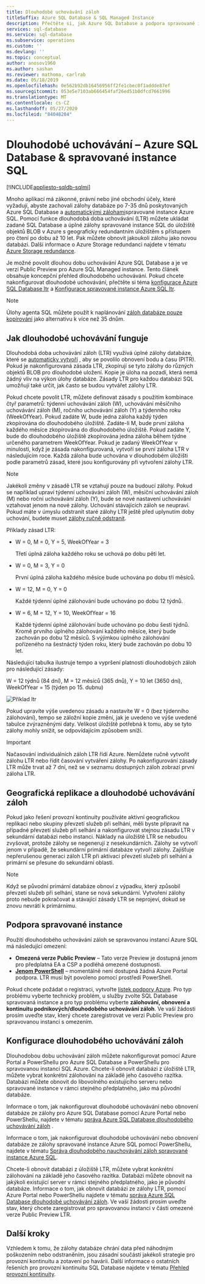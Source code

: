 ```yaml
---
title: Dlouhodobé uchovávání záloh
titleSuffix: Azure SQL Database & SQL Managed Instance
description: Přečtěte si, jak Azure SQL Database a podpora spravované instance SQL ukládají úplné zálohy databáze po dobu až 10 let prostřednictvím dlouhodobých zásad uchovávání informací.
services: sql-database
ms.service: sql-database
ms.subservice: operations
ms.custom: ''
ms.devlang: ''
ms.topic: conceptual
author: anosov1960
ms.author: sashan
ms.reviewer: mathoma, carlrab
ms.date: 05/18/2019
ms.openlocfilehash: 0e562b92db16456956ff2fe1cbec0f1addde87ef
ms.sourcegitcommit: 053e5e7103ab666454faf26ed51b0dfcd7661996
ms.translationtype: MT
ms.contentlocale: cs-CZ
ms.lasthandoff: 05/27/2020
ms.locfileid: "84048284"
---
```

# <a name="long-term-retention---azure-sql-database--sql-managed-instance"></a>Dlouhodobé uchovávání – Azure SQL Database & spravované instance SQL
[!INCLUDE[appliesto-sqldb-sqlmi](../includes/appliesto-sqldb-sqlmi.md)]

Mnoho aplikací má zákonné, právní nebo jiné obchodní účely, které vyžadují, abyste zachovali zálohy databáze po 7-35 dnů poskytovaných Azure SQL Database a [automatickými zálohami](automated-backups-overview.md)spravované instance Azure SQL. Pomocí funkce dlouhodobá doba uchovávání (LTR) můžete ukládat zadané SQL Database a úplné zálohy spravované instance SQL do úložiště objektů BLOB v Azure s geograficky redundantním úložištěm s přístupem pro čtení po dobu až 10 let. Pak můžete obnovit jakoukoli zálohu jako novou databázi. Další informace o Azure Storage redundanci najdete v tématu [Azure Storage redundance](../../storage/common/storage-redundancy.md). 

Je možné povolit dlouhou dobu uchovávání Azure SQL Database a je ve verzi Public Preview pro Azure SQL Managed instance. Tento článek obsahuje koncepční přehled dlouhodobého uchovávání. Pokud chcete nakonfigurovat dlouhodobé uchovávání, přečtěte si téma [konfigurace Azure SQL Database ltr](long-term-backup-retention-configure.md) a [Konfigurace spravované instance Azure SQL ltr](../managed-instance/long-term-backup-retention-configure.md). 

> [!NOTE]
> Úlohy agenta SQL můžete použít k naplánování [záloh databáze pouze kopírování](https://docs.microsoft.com/sql/relational-databases/backup-restore/copy-only-backups-sql-server) jako alternativu k více než 35 dnům.


## <a name="how-long-term-retention-works"></a>Jak dlouhodobé uchovávání funguje
     
Dlouhodobá doba uchovávání záloh (LTR) využívá úplné zálohy databáze, které se [automaticky vytvoří](automated-backups-overview.md) , aby se povolilo obnovení bodu a času (PITR). Pokud je nakonfigurovaná zásada LTR, zkopírují se tyto zálohy do různých objektů BLOB pro dlouhodobé uložení. Kopie je úloha na pozadí, která nemá žádný vliv na výkon úlohy databáze. Zásady LTR pro každou databázi SQL umožňují také určit, jak často se budou vytvářet zálohy LTR.

Pokud chcete povolit LTR, můžete definovat zásady s použitím kombinace čtyř parametrů: týdenní uchovávání záloh (W), uchovávání měsíčního uchovávání záloh (M), ročního uchovávání záloh (Y) a týdenního roku (WeekOfYear). Pokud zadáte W, bude jedna záloha každý týden zkopírována do dlouhodobého úložiště. Zadáte-li M, bude první záloha každého měsíce zkopírována do dlouhodobého úložiště. Pokud zadáte Y, bude do dlouhodobého úložiště zkopírována jedna záloha během týdne určeného parametrem WeekOfYear. Pokud je zadaný WeekOfYear v minulosti, když je zásada nakonfigurovaná, vytvoří se první záloha LTR v následujícím roce. Každá záloha bude uchována v dlouhodobém úložišti podle parametrů zásad, které jsou konfigurovány při vytvoření zálohy LTR.

> [!NOTE]
> Jakékoli změny v zásadě LTR se vztahují pouze na budoucí zálohy. Pokud se například upraví týdenní uchovávání záloh (W), měsíční uchovávání záloh (M) nebo roční uchovávání záloh (Y), bude se nové nastavení uchovávání vztahovat jenom na nové zálohy. Uchování stávajících záloh se neupraví. Pokud máte v úmyslu odstranit staré zálohy LTR ještě před uplynutím doby uchování, budete muset [zálohy ručně odstranit](https://docs.microsoft.com/azure/sql-database/sql-database-long-term-backup-retention-configure#delete-ltr-backups).
> 

Příklady zásad LTR:

-  W = 0, M = 0, Y = 5, WeekOfYear = 3

   Třetí úplná záloha každého roku se uchová po dobu pěti let.
   
- W = 0, M = 3, Y = 0

   První úplná záloha každého měsíce bude uchována po dobu tří měsíců.

- W = 12, M = 0, Y = 0

   Každé týdenní úplné zálohování bude uchováno po dobu 12 týdnů.

- W = 6, M = 12, Y = 10, WeekOfYear = 16

   Každé týdenní úplné zálohování bude uchováno po dobu šesti týdnů. Kromě prvního úplného zálohování každého měsíce, který bude zachován po dobu 12 měsíců. S výjimkou úplného zálohování pořízeného na šestnáctý týden roku, který bude zachován po dobu 10 let. 

Následující tabulka ilustruje tempo a vypršení platnosti dlouhodobých záloh pro následující zásady:

W = 12 týdnů (84 dní), M = 12 měsíců (365 dnů), Y = 10 let (3650 dní), WeekOfYear = 15 (týden po 15. dubnu)

   ![Příklad ltr](./media/long-term-retention-overview/ltr-example.png)


Pokud upravíte výše uvedenou zásadu a nastavíte W = 0 (bez týdenního zálohování), tempo se záložní kopie změní, jak je uvedeno ve výše uvedené tabulce zvýrazněnými daty. Velikost úložiště potřebná k tomu, aby se tyto zálohy mohly snížit, se odpovídajícím způsobem sníží. 

> [!IMPORTANT]
> Načasování individuálních záloh LTR řídí Azure. Nemůžete ručně vytvořit zálohu LTR nebo řídit časování vytváření zálohy. Po nakonfigurování zásady LTR může trvat až 7 dní, než se v seznamu dostupných záloh zobrazí první záloha LTR.  


## <a name="geo-replication-and-long-term-backup-retention"></a>Geografická replikace a dlouhodobé uchovávání záloh

Pokud jako řešení provozní kontinuity používáte aktivní geografickou replikaci nebo skupiny převzetí služeb při selhání, měli byste připravit na případné převzetí služeb při selhání a nakonfigurovat stejnou zásadu LTR v sekundární databázi nebo instanci. Náklady na úložiště LTR se nebudou zvyšovat, protože zálohy se negenerují z nesekundárních. Zálohy se vytvoří jenom v případě, že sekundární primární databáze vytvoří zálohy. Zajišťuje nepřerušenou generaci záloh LTR při aktivaci převzetí služeb při selhání a primární se přesune do sekundární oblasti. 

> [!NOTE]
> Když se původní primární databáze obnoví z výpadku, který způsobil převzetí služeb při selhání, stane se nová sekundární. Vytvoření zálohy proto nebude pokračovat a stávající zásady LTR se neprojeví, dokud se znovu nevrátí k primárnímu. 

## <a name="managed-instance-support"></a>Podpora spravované instance

Použití dlouhodobého uchovávání záloh se spravovanou instancí Azure SQL má následující omezení:

- **Omezená verze Public Preview** – Tato verze Preview je dostupná jenom pro předplatná EA a CSP a podléhá omezené dostupnosti.  
- [**Jenom PowerShell**](../managed-instance/long-term-backup-retention-configure.md) – momentálně není dostupná žádná Azure Portal podpora. LTR musí být povoleno pomocí prostředí PowerShell. 

Pokud chcete požádat o registraci, vytvořte [lístek podpory Azure](https://azure.microsoft.com/support/create-ticket/). Pro typ problému vyberte technický problém, u služby zvolte SQL Database spravovaná instance a pro typ problému vyberte **zálohování, obnovení a kontinuitu podnikových/dlouhodobého uchovávání záloh**. Ve vaší žádosti prosím uveďte stav, který chcete zaregistrovat ve verzi Public Preview pro spravovanou instanci s omezením.

## <a name="configure-long-term-backup-retention"></a>Konfigurace dlouhodobého uchovávání záloh

Dlouhodobou dobu uchovávání záloh můžete nakonfigurovat pomocí Azure Portal a PowerShellu pro Azure SQL Database a PowerShellu pro spravovanou instanci SQL Azure. Chcete-li obnovit databázi z úložiště LTR, můžete vybrat konkrétní zálohování na základě jeho časového razítka. Databázi můžete obnovit do libovolného existujícího serveru nebo spravované instance v rámci stejného předplatného, jako má původní databáze.

Informace o tom, jak nakonfigurovat dlouhodobé uchovávání nebo obnovení databáze ze zálohy pro Azure SQL Database pomocí Azure Portal nebo PowerShellu, najdete v tématu [správa Azure SQL Database dlouhodobého uchovávání záloh](long-term-backup-retention-configure.md) .

Informace o tom, jak nakonfigurovat dlouhodobé uchovávání nebo obnovení databáze ze zálohy spravované instance Azure SQL pomocí PowerShellu, najdete v tématu [Správa dlouhodobého nauchovávání záloh spravované instance Azure SQL](../managed-instance/long-term-backup-retention-configure.md). 

Chcete-li obnovit databázi z úložiště LTR, můžete vybrat konkrétní zálohování na základě jeho časového razítka. Databázi můžete obnovit na jakýkoli existující server v rámci stejného předplatného, jako je původní databáze. Informace o tom, jak obnovit databázi ze zálohy LTR, pomocí Azure Portal nebo PowerShellu najdete v tématu [správa Azure SQL Database dlouhodobé uchovávání záloh](long-term-backup-retention-configure.md). Ve vaší žádosti prosím uveďte stav, který chcete zaregistrovat pro spravovanou instanci v části omezené verze Public Preview LTR.

## <a name="next-steps"></a>Další kroky

Vzhledem k tomu, že zálohy databáze chrání data před náhodným poškozením nebo odstraněním, jsou zásadní součástí jakékoli strategie pro provozní kontinuitu a zotavení po havárii. Další informace o ostatních řešeních pro provozní kontinuitu SQL Database najdete v tématu [Přehled provozní kontinuity](business-continuity-high-availability-disaster-recover-hadr-overview.md).
